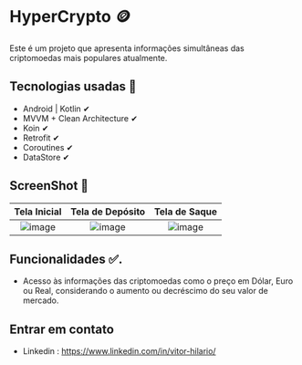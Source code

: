 # HyperCrypto 🪙

Este é um projeto que apresenta informações simultâneas das criptomoedas mais populares atualmente.

## Tecnologias usadas 🚀

- Android | Kotlin ✔︎
- MVVM + Clean Architecture ✔︎
- Koin ✔︎
- Retrofit ✔︎
- Coroutines ✔︎
- DataStore ✔︎

## ScreenShot 📸

| Tela Inicial | Tela de Depósito | Tela de Saque |
| :--------------------: | :--------------------: | :--------------------: |
| ![image](https://user-images.githubusercontent.com/81326138/234166683-847eef6d-400f-4d1b-bd86-4c4f5a25ba5c.png) | ![image](https://user-images.githubusercontent.com/81326138/234166981-d43c4d2f-fa0a-44b7-b094-d1d89f4af865.png) | ![image](https://user-images.githubusercontent.com/81326138/234167142-cc7322d1-5f37-481d-93ad-1f849430c432.png) |

## Funcionalidades ✅.
- Acesso às informações das criptomoedas como o preço em Dólar, Euro ou Real, considerando o aumento ou decréscimo do seu valor de mercado.

## Entrar em contato 
- Linkedin : https://www.linkedin.com/in/vitor-hilario/
